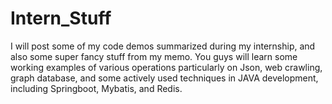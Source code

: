 # Intern_Stuff
I will post some of my code demos summarized during my internship, and also some super fancy stuff from my memo.
You guys will learn some working examples of various operations particularly on Json, web crawling, graph database, 
and some actively used techniques in JAVA development, including Springboot, Mybatis, and Redis.
